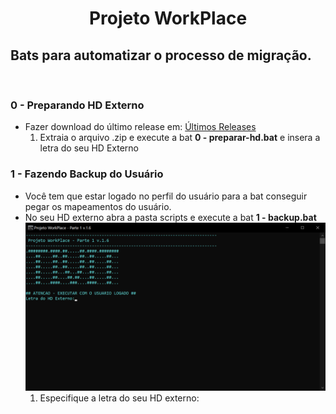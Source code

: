 <h1 align="center">Projeto WorkPlace</h1>
<h2>Bats para automatizar o processo de migração.</h2>
<br>
<h3><strong>0 -  Preparando HD Externo</strong></h3>
<ul>
<li>Fazer download do último release em: <a href="https://github.com/Gianlucas94/Projeto-Workplace/releases" title= "último release">Últimos Releases </a>
<ol>
<li>Extraia o arquivo .zip e execute a bat <strong>0 - preparar-hd.bat</strong> e insera a letra do seu HD Externo
</ol>
</ul>

<h3><strong>1 - Fazendo Backup do Usuário</strong></h3>
<ul>
<li>Você tem que estar logado no perfil do usuário para a bat conseguir pegar os mapeamentos do usuário.
<li>No seu HD externo abra a pasta scripts e execute a bat <strong>1 - backup.bat</strong>
<br>
<img src="/img/backup-1.png" alt="Primeiro passo">
<ol>
<li>Especifique a letra do seu HD externo:
